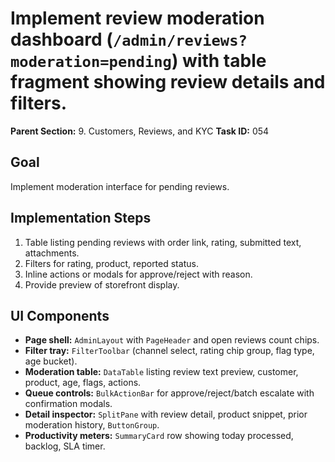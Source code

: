 # Implement review moderation dashboard (`/admin/reviews?moderation=pending`) with table fragment showing review details and filters.

**Parent Section:** 9. Customers, Reviews, and KYC
**Task ID:** 054

## Goal
Implement moderation interface for pending reviews.

## Implementation Steps
1. Table listing pending reviews with order link, rating, submitted text, attachments.
2. Filters for rating, product, reported status.
3. Inline actions or modals for approve/reject with reason.
4. Provide preview of storefront display.

## UI Components
- **Page shell:** `AdminLayout` with `PageHeader` and open reviews count chips.
- **Filter tray:** `FilterToolbar` (channel select, rating chip group, flag type, age bucket).
- **Moderation table:** `DataTable` listing review text preview, customer, product, age, flags, actions.
- **Queue controls:** `BulkActionBar` for approve/reject/batch escalate with confirmation modals.
- **Detail inspector:** `SplitPane` with review detail, product snippet, prior moderation history, `ButtonGroup`.
- **Productivity meters:** `SummaryCard` row showing today processed, backlog, SLA timer.
